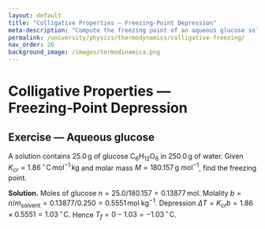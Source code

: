 ```yaml
---
layout: default
title: "Colligative Properties — Freezing‑Point Depression"
meta-description: "Compute the freezing point of an aqueous glucose solution from molality and K_cr. Fully worked numerical example."
permalink: /university/physics/thermodynamics/colligative-freezing/
nav_order: 26
background_image: /images/termodinamica.png
---
```



# Colligative Properties — Freezing‑Point Depression


<div class="content-box">


## Exercise — Aqueous glucose
A solution contains $25.0\,\text{g}$ of glucose $\mathrm{C_6H_{12}O_6}$ in $250.0\,\text{g}$ of water. Given $K_{cr}=1.86\,^{\circ}\!\text{C}\,\text{mol}^{-1}\,\text{kg}$ and molar mass $M=180.157\,\text{g mol}^{-1}$, find the freezing point.


**Solution.** Moles of glucose $n=25.0/180.157=0.13877\,\text{mol}$. Molality $b=n/m_{\text{solvent}}=0.13877/0.250=0.5551\,\text{mol kg}^{-1}$. Depression $\Delta T = K_{cr}b = 1.86\times0.5551 = 1.03\,^{\circ}\!\text{C}$. Hence $T_f = 0-1.03 = -1.03\,^{\circ}\!\text{C}$.


</div>